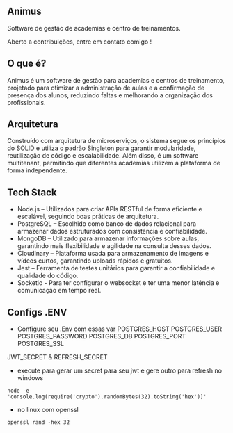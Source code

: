 ## Animus 

Software de gestão de academias e centro de treinamentos. 

Aberto a contribuições, entre em contato comigo !

## O que é?

Animus é um software de gestão para academias e centros de treinamento, projetado para otimizar a administração de aulas e a confirmação de presença dos alunos, reduzindo faltas e melhorando a organização dos profissionais.

## Arquitetura 

Construído com arquitetura de microserviços, o sistema segue os princípios do SOLID e utiliza o padrão Singleton para garantir modularidade, reutilização de código e escalabilidade. Além disso, é um software multitenant, permitindo que diferentes academias utilizem a plataforma de forma independente.

## Tech Stack

- Node.js – Utilizados para criar APIs RESTful de forma eficiente e escalável, seguindo boas práticas de arquitetura.
- PostgreSQL – Escolhido como banco de dados relacional para armazenar dados estruturados com consistência e confiabilidade.
- MongoDB – Utilizado para armazenar informações sobre aulas, garantindo mais flexibilidade e agilidade na consulta desses dados.
- Cloudinary – Plataforma usada para armazenamento de imagens e vídeos curtos, garantindo uploads rápidos e gratuitos.
- Jest – Ferramenta de testes unitários para garantir a confiabilidade e qualidade do código.
- Socketio - Para ter configurar o websocket e ter uma menor latência e comunicação em tempo real.



## Configs .ENV

- Configure seu .Env com essas var
POSTGRES_HOST
POSTGRES_USER
POSTGRES_PASSWORD
POSTGRES_DB
POSTGRES_PORT
POSTGRES_SSL


JWT_SECRET & REFRESH_SECRET

- execute para gerar um secret para seu jwt e gere outro para refresh no windows
```
node -e 'console.log(require('crypto').randomBytes(32).toString('hex'))'
```

- no linux com openssl

```
openssl rand -hex 32
```